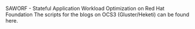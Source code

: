 SAWORF - Stateful Application Workload Optimization on Red Hat Foundation
The scripts for the blogs on OCS3 (Gluster/Heketi) can be found here.
